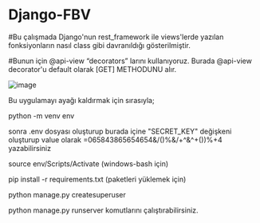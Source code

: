 # Django-FBV


#Bu çalışmada Django'nun rest_framework ile 
views'lerde yazılan fonksiyonların nasıl class gibi davranıldığı gösterilmiştir.

#Bunun için @api-view “decorators” larını  kullanıyoruz. Burada @api-view decorator'u default olarak [GET] METHODUNU alır.



![image](https://user-images.githubusercontent.com/108414013/210183340-25f52420-69bb-4b3c-82b9-f8b944b3a1ce.png)










Bu uygulamayı ayağı kaldırmak için sırasıyla;

python -m venv env

sonra .env dosyası oluşturup burada içine "SECRET_KEY" değişkeni oluşturup value olarak =065843865654654&/()%&/+^&^+())%+4 yazabilirsiniz

source env/Scripts/Activate (windows-bash için)

pip install -r requirements.txt (paketleri yüklemek için)

python manage.py createsuperuser

python manage.py runserver komutlarını çalıştırabilirsiniz.

